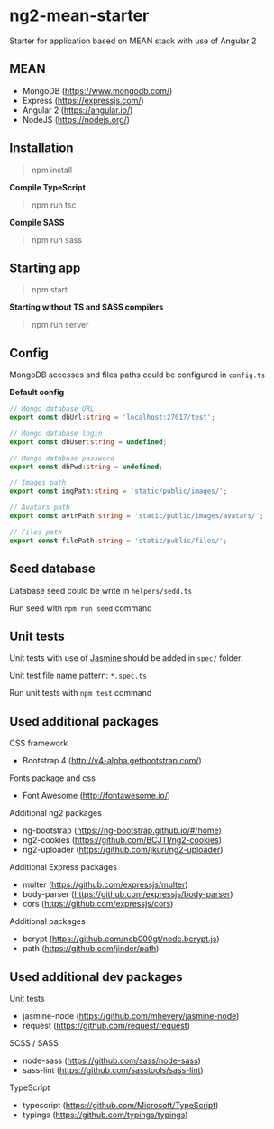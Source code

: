 # ng2-mean-starter
Starter for application based on MEAN stack with use of Angular 2

## MEAN ##
- MongoDB (https://www.mongodb.com/)
- Express (https://expressjs.com/)
- Angular 2 (https://angular.io/)
- NodeJS (https://nodejs.org/)

## Installation ##
> npm install

**Compile TypeScript**
> npm run tsc

**Compile SASS**
> npm run sass

## Starting app ##
> npm start

**Starting without TS and SASS compilers**
> npm run server 

## Config ##
MongoDB accesses and files paths could be configured in `config.ts`

**Default config**
```typescript
// Mongo database URL
export const dbUrl:string = 'localhost:27017/test';

// Mongo database login
export const dbUser:string = undefined;

// Mongo database password
export const dbPwd:string = undefined;

// Images path
export const imgPath:string = 'static/public/images/';

// Avatars path
export const avtrPath:string = 'static/public/images/avatars/';

// Files path
export const filePath:string = 'static/public/files/';
```

## Seed database ##
Database seed could be write in `helpers/sedd.ts`

Run seed with `npm run seed` command

## Unit tests ##
Unit tests with use of [Jasmine](http://jasmine.github.io/) should be added in `spec/` folder.

Unit test file name pattern: `*.spec.ts`

Run unit tests with `npm test` command

## Used additional packages ##
CSS framework 
- Bootstrap 4 (http://v4-alpha.getbootstrap.com/)

Fonts package and css
- Font Awesome (http://fontawesome.io/)

Additional ng2 packages
- ng-bootstrap (https://ng-bootstrap.github.io/#/home)
- ng2-cookies (https://github.com/BCJTI/ng2-cookies)
- ng2-uploader (https://github.com/jkuri/ng2-uploader)

Additional Express packages
- multer (https://github.com/expressjs/multer)
- body-parser (https://github.com/expressjs/body-parser)
- cors (https://github.com/expressjs/cors)

Additional packages
- bcrypt (https://github.com/ncb000gt/node.bcrypt.js)
- path (https://github.com/jinder/path)

## Used additional dev packages ##
Unit tests
- jasmine-node (https://github.com/mhevery/jasmine-node)
- request (https://github.com/request/request)

SCSS / SASS
- node-sass (https://github.com/sass/node-sass)
- sass-lint (https://github.com/sasstools/sass-lint)

TypeScript
- typescript (https://github.com/Microsoft/TypeScript)
- typings (https://github.com/typings/typings)
